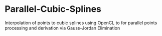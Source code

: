 # Parallel-Cubic-Splines
Interpolation of points to cubic splines using OpenCL to for parallel points processing and derivation via Gauss-Jordan Elimination
